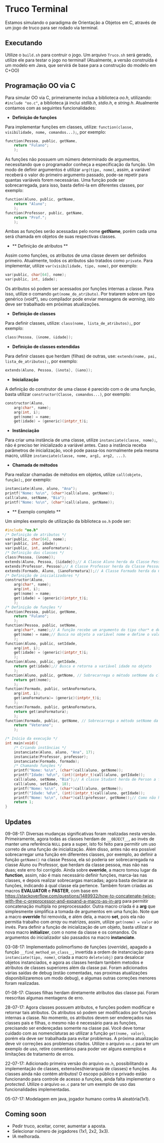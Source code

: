 # Truco Terminal
Estamos simulando o paradigma de Orientação a Objetos em C, através de um jogo de truco para ser rodado via terminal.
## Executando
Utilize o `build.sh` para contruir o jogo. Um arquivo `Truco.sh` será gerado, utilize ele para testar o jogo no terminal!
(Atualmente, a versão construída é um modelo em Java, que servirá de base para a construção do modelo em C+OO)
## Programação OO via C
Para simular OO via C, primeiramente inclua a biblioteca _oo.h_, utilizando: `#include "oo.c"`, a biblioteca já inclui _stdlib.h_, _stdio.h_, e _string.h_. Atualmente contamos com as seguintes funcionalidades:

- **Definição de funções**

Para implementar funções em classes, utilize: `function(classe, visibilidade, nome, comandos...);`, por exemplo:
```C
function(Pessoa, public, getName,
	return "Fulano";
	);
```
As funções não possuem um número determinado de argumentos, necessitando que o programador conheça a especificação da função. Um modo de definir argumentos é utilizar `arg(tipo, nome)`, assim, a variável receberá o valor do primeiro argumento passado, pode-se repetir para quantas variáveis forem necessárias.
Uma função pode ser sobrecarregada, para isso, basta defini-la em diferentes classes, por exemplo:
```C
function(Aluno, public, getName,
	return "Aluno";
	);
function(Professor, public, getName,
	return "Prof.";
	);
```
Ambas as funções serão acessadas pelo nome **getName**, porém cada uma será chamada em objetos de suas respectivas classes.

- ** Definição de atributos **

Assim como funções, os atributos de uma classe devem ser definidos primeiro. Atualmente, todos os atributos são tratados como `private`. Para implementar, utilize `var(visibilidade, tipo, nome)`, por exemplo:
```C
var(public, char[64], nome);
var(public, int, idade);
```
Os atributos só podem ser acessados por funções internas a classe. Para isso, utilize o comando `get(nome_do_atributo)`. Por tratarem sobre um tipo genérico (void\*), seu compilador pode enviar mensagens de _warning_, isto deve ser trabalhado em próximas atualizações. 

- **Definição de classes**

Para definir classes, utilize: `class(nome, lista_de_atributos);`, por exemplo:
```C
class(Pessoa, {&nome, &idade});
```
- **Definição de classes extendidas**

Para definir classes que herdam (filhas) de outras, use: `extends(nome, pai, lista_de_atributos);`, por exemplo:
```C
extends(Aluno, Pessoa, {&nota}, {&ano});
```

- **Inicialização**

A definição do construtor de uma classe é parecido com o de uma função, basta utilizar `constructor(Classe, comandos...)`, por exemplo:
```C
constructor(Aluno, 
	arg(char*, name);
    arg(int, i);
    get(nome) = name;
    get(idade) = (generic)(intptr_t)i;
```

- **Instânciação**

Para criar uma instância de uma classe, utilize `instanciate(classe, nome);`, não é preciso ter inicializado a variável antes. Caso a instância receba parâmetros de inicialização, você pode passa-los normalmente pela mesma macro, utilize `instanciate(classe, nome, arg1, arg2, ...)`.

- **Chamada de métodos**

Para realizar chamadas de métodos em objetos, utilize `call(objeto, função);`, por exemplo:
```C
instanciate(Aluno, aluno, "Ana");
printf("Nome: %s\n", (char*)call(aluno, getName));
call(aluno, setName, "Bia");
printf("Nome: %s\n", (char*)call(aluno, getName));
```

- ** Exemplo completo **

Um simples exemplo de utilização da biblioteca `oo.h` pode ser:
```C
#include "oo.h"
/* Definição de atributos */
var(public, char[64], nome);
var(public, int, idade);
var(public, int, anoFormatura);
/* Definição das classes */
class(Pessoa, {&nome});
extends(Aluno, Pessoa, {&idade});// A Classe Aluno herda da Classe Pessoa
extends(Professor, Pessoa);// A Classe Professor herda da Classe Pessoa
extends(Formado, Aluno, {&anoFormatura});// A Classe Formado herda da Classe Aluno
/* Definição de inicializadores */
constructor(Aluno,
    arg(char*, name);
    arg(int, i);
    get(nome) = name;
    get(idade) = (generic)(intptr_t)i;
    );
/* Definição de funções */
function(Pessoa, public, getNome,
    return "Fulano";
    );
function(Pessoa, public, setNome, 
    arg(char*, name);// A função recebe um argumento do tipo char* e define a variável local name
    get(nome) = name;// Busca no objeto a variável nome e define o valor dela para o valor do argumento name
    );
function(Aluno, public, setIdade, 
    arg(int, i);
    get(idade) = (generic)(intptr_t)i;
    );
function(Aluno, public, getIdade,
    return get(idade);// Busca e retorna a variável idade no objeto
    );
function(Aluno, public, getNome, // Sobrecarrega o método setNome da classe super(Pessoa)
    return get(nome);
    );
function(Formado, public, setAnoFormatura, 
    arg(int, i);
    get(anoFormatura)= (generic)(intptr_t)i;
    );
function(Formado, public, getAnoFormatura, 
    return get(anoFormatura);
    );
function(Formado, public, getNome, // Sobrecarrega o método setNome da classe super(Aluno)
    return "Veterano";
    );

/* Início da execução */
int main(void){
    /* Criando instâncias */
    instanciate(Aluno, aluno, "Ana", 17);
    instanciate(Professor, professor);
    instanciate(Formado, formado);
    /* Chamando funções */
    printf("Nome: %s\n", (char*)call(aluno, getNome));
    printf("Idade: %d\n", (int)(intptr_t)call(aluno, getIdade));
    call(aluno, setNome, "Bia");// A classe Studant herda de Person a função setName
    call(aluno, setIdade, 18);
    printf("Nome: %s\n", (char*)call(aluno, getNome));
    printf("Idade: %d\n", (int)(intptr_t)call(aluno, getIdade));
    printf("Nome: %s\n", (char*)call(professor, getNome));// Como não houve sobrecarga, deve chamar a função getName da classe Pessoa
    return 1;
}
```

## Updates
09-08-17: Diversas mudanças significativas foram realizadas nesta versão. Primeiramente, agora todas as classes herdam de `__OBJECT__`, ao invés de manter uma referência `NULL` para a super, isto foi feito para permitir um uso correto de uma função de inicialização. Além disso, antes não era possível sobrecarregar uma função em diferentes classes, por exemplo, ao definir a função `getName()` na classe Pessoa, ela só poderia ser sobrecarregada na classe Aluno ou Professor, que herdam da classe pessoa, mas não nas duas; este erro foi corrigido. Ainda sobre **override**, a macro tomou lugar da **function**, assim, não é mais necessário definir funções, marca-las nas classes, e depois realizar sobrecargas marcadas; agora basta declarar as funções, indicando á qual classe ela pertence. Também foram criadas as macros **EVALUATOR** e **PASTER**, com base em https://stackoverflow.com/questions/1489932/how-to-concatenate-twice-with-the-c-preprocessor-and-expand-a-macro-as-in-arg para permitir concatenação multipla no preprocessador. Outra macro criada é a **arg** que simplesmente simplifica a tomada de argumentos em uma função. Note que a macro **override** foi removida, e além dela, a macro **set**, pois ela não permitia trabalho com _array_ ou matrizes, assim, utilize `get(nome) = valor` ao invés. Para definir a função de inicialização de um objeto, basta utilizar a nova macro **initializer**, com o nome da classe e os comandos. Os argumentos do inicializador são passados na macro **instanciate**.

03-08-17: Implementado polimorfismo de funções (_override_), apagado a função `__find_method_on_class__`, invertida a ordem de instanciação para `instanciate(tipo, nome)`, criada a macro `delete(obj)` para desalocar objetos instanciados, e agora as classes herdam também metodos e atributos de classes superiores além da classe pai. Foram adicionados várias saídas de debug (estão comentadas, nas proximas atualizações disponibilizaremos um modo debug), e algumas outras correções menores foram realizadas.

01-08-17: Classes filhas herdam diretamente atributos das classe pai. Foram reescritas algumas mentagens de erro.

28-07-17: Agora classes possuem atributos, e funções podem modificar e retornar tais atributos. Os atributos só podem ser modificados por funções internas a classe. No momento, os atributos devem ser endereçados nas classes pais e filhas, o mesmo não é necessário para as funções, precisando ser endereçadas somente na classe pai. Você deve tomar cuidado com as nomenclaturas ao utilizar a função `get(nome, valor)`, porém ela deve ser trabalhada para evitar problemas. A próxima atualização deve vir correções aos problemas citados. Utilize o arquivo `oo.c` para ter um exemplo de uso, retire comentários para poder ver alguns exemplos e limitações de tratamento de erros.

22-07-17: Adicionado primeira versão do arquivo ``oo.h``, possibilitando a implementação de classes, extensões(hierarquia de classes) e funções. As classes ainda não contém atributos! O escopo público e privado estão funcionando para controle de acesso a funções, ainda falta implementar o _protected_. Utilize o arquivo `oo.c` para ter um exemplo de uso das funcionalidades implementadas.

05-07-17: Modelagem em java, jogador humano contra IA aleatória(1x1).
## Coming soon
- Pedir truco, aceitar, correr, aumentar a aposta.
- Selecionar número de jogadores (1x1, 2x2, 3x3).
- IA melhorada.
